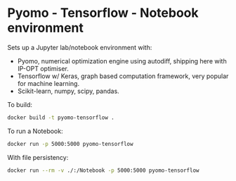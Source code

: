 # Pyomo - Tensorflow - Notebook environment


Sets up a Jupyter lab/notebook environment with:

- Pyomo, numerical optimization engine using autodiff, shipping here with IP-OPT optimiser.
- Tensorflow w/ Keras, graph based computation framework, very popular for machine learning.
- Scikit-learn, numpy, scipy, pandas.

To build:

```bash
docker build -t pyomo-tensorflow .
```

To run a Notebook:

```bash
docker run -p 5000:5000 pyomo-tensorflow
```

With file persistency:

```bash
docker run --rm -v ./:/Notebook -p 5000:5000 pyomo-tensorflow
```
